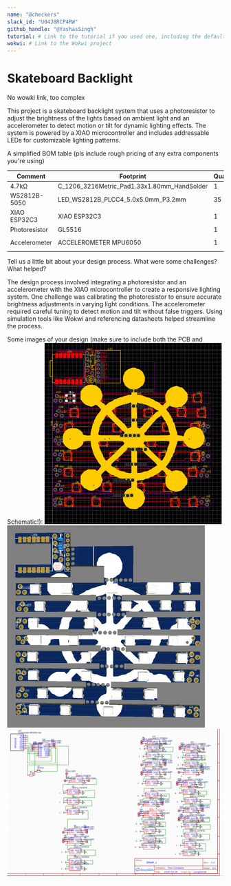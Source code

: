 ```yaml
---
name: "@checkers"
slack_id: "U04J8RCP4RW"
github_handle: "@YashasSingh"
tutorial: # Link to the tutorial if you used one, including the default guide
wokwi: # Link to the Wokwi project
---
```


# Skateboard Backlight

No wowki link, too complex


This project is a skateboard backlight system that uses a photoresistor to adjust the brightness of the lights based on ambient light and an accelerometer to detect motion or tilt for dynamic lighting effects. The system is powered by a XIAO microcontroller and includes addressable LEDs for customizable lighting patterns.

A simplified BOM table
(pls include rough pricing of any extra components you're using)

| Comment           | Footprint                                      | Quantity | LCSC     | Cost   |
|-------------------|------------------------------------------------|----------|----------|--------|
| 4.7kΩ             | C_1206_3216Metric_Pad1.33x1.80mm_HandSolder    | 1        | C15008   | 0.0682$|
| WS2812B-5050      | LED_WS2812B_PLCC4_5.0x5.0mm_P3.2mm             | 35        |          |
| XIAO ESP32C3      | XIAO ESP32C3                                   | 1        |          |
| Photoresistor     | GL5516                                         | 1        | C125626  | 0.049$ |
| Accelerometer     | ACCELEROMETER MPU6050                          | 1        |          |will get myself

Tell us a little bit about your design process. What were some challenges? What helped?

The design process involved integrating a photoresistor and an accelerometer with the XIAO microcontroller to create a responsive lighting system. One challenge was calibrating the photoresistor to ensure accurate brightness adjustments in varying light conditions. The accelerometer required careful tuning to detect motion and tilt without false triggers. Using simulation tools like Wokwi and referencing datasheets helped streamline the process.

Some images of your design (make sure to include both the PCB and Schematic!):
![alt text](image.png)
![alt text](imagecopy.png)
![alt text](image-1.png)